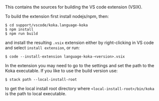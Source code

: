 This contains the sources for building the VS code extension (VSIX).

To build the extension first install nodejs/npm, then:

```
$ cd support/vscode/koka.language-koka
$ npm install
$ npm run build
```

and install the resulting `.vsix` extension either by right-clicking in VS code
and select `install extension`, or run:

```
$ code --install-extension language-koka-<version>.vsix
```

In the extension you may need to go to the settings and set the path
to the Koka executable. If you like to use the build version use:

```
$ stack path --local-install-root
```

to get the local install root directory where `<local-install-root>/bin/koka` is
the path to local executable.
